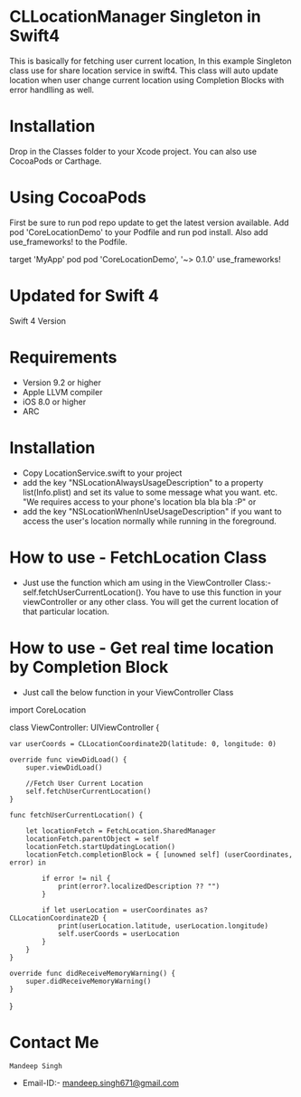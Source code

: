 # CLLocationManager Singleton in Swift4

This is basically for fetching user current location, In this example Singleton class use for share location service in swift4. This class will auto update location when user change current location using Completion Blocks with error handlling as well.

# Installation
  Drop in the Classes folder to your Xcode project.
  You can also use CocoaPods or Carthage.
  
# Using CocoaPods
  First be sure to run pod repo update to get the latest version available.
  Add pod 'CoreLocationDemo' to your Podfile and run pod install. Also add use_frameworks! to the Podfile.
  
  target 'MyApp'
  pod pod 'CoreLocationDemo', '~> 0.1.0'
  use_frameworks!

# Updated for Swift 4
  Swift 4 Version
  
# Requirements
  * Version 9.2 or higher
  * Apple LLVM compiler
  * iOS 8.0 or higher
  * ARC
  
# Installation
  * Copy LocationService.swift to your project 
  * add the key "NSLocationAlwaysUsageDescription" to a property list(Info.plist) and set its value to some message what you want. etc. "We requires access to your phone's location bla bla bla :P"
or 
  * add the key "NSLocationWhenInUseUsageDescription" if you want to access the user's location normally while running in the foreground.

# How to use - FetchLocation Class
  * Just use the function which am using in the ViewController Class:- self.fetchUserCurrentLocation(). You have to use this function in your viewController or any other class. You will get the current location of that particular location.

# How to use - Get real time location by Completion Block
  * Just call the below function in your ViewController Class
   
   
   
   import CoreLocation
   
   class ViewController: UIViewController {
    
    var userCoords = CLLocationCoordinate2D(latitude: 0, longitude: 0)

    override func viewDidLoad() {
        super.viewDidLoad()
        
        //Fetch User Current Location
        self.fetchUserCurrentLocation()
    }
    
    func fetchUserCurrentLocation() {
        
        let locationFetch = FetchLocation.SharedManager
        locationFetch.parentObject = self
        locationFetch.startUpdatingLocation()
        locationFetch.completionBlock = { [unowned self] (userCoordinates, error) in
            
            if error != nil {
                print(error?.localizedDescription ?? "")
            }
            
            if let userLocation = userCoordinates as? CLLocationCoordinate2D {
                print(userLocation.latitude, userLocation.longitude)
                self.userCoords = userLocation
            }
        }
    }

    override func didReceiveMemoryWarning() {
        super.didReceiveMemoryWarning()
    }
  }
  
 # Contact Me
    Mandeep Singh
  * Email-ID:- mandeep.singh671@gmail.com
